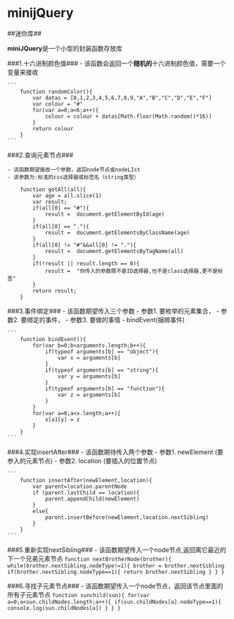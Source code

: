 # minijQuery #
##迷你库##

**miniJQuery**是一个小型的封装函数存放库

###1.十六进制颜色值###
    - 该函数会返回一个**随机的**十六进制颜色值，需要一个变量来接收

    ```
        function randomColor(){
        	var datas = [0,1,2,3,4,5,6,7,8,9,"A","B","C","D","E","F"]
        	var colour = "#"
        	for(var a=0;a<6;a++){
        		colour = colour + datas[Math.floor(Math.random()*16)]
        	}
        	return colour
        }
    ```

###2.查询元素节点###

    - 该函数期望接收一个参数，返回node节点或nodeLIst
    - 该参数为:标准的css选择器或标签名（string类型） 

```
    function getAll(all){
    	var age = all.slice(1)
    	var result;
    	if(all[0] == "#"){
    		result =  document.getElementById(age)
    	}
    	if(all[0] == "."){
    		result =  document.getElementsByClassName(age)
    	}
    	if(all[0] != "#"&&all[0] != "."){
    		result =  document.getElementsByTagName(all)
    	}
    	if(!result || result.length == 0){
    		result =  "你传入的参数既不是ID选择器,也不是class选择器,更不是标签"
    	}
    	return result;
    }
```

###3.事件绑定###
    -    该函数期望传入三个参数
    -    参数1.   要枚举的元素集合，
    -    参数2.   要绑定的事件，
    -    参数3.   要做的事情
    -    bindEvent(捆绑事件)

    ``` 
        function bindEvent(){
        	for(var b=0;b<arguments.length;b++){
        		if(typeof arguments[b] == "object"){
        			var x = arguments[b]
        		}
        		if(typeof arguments[b] == "string"){
        			var y = arguments[b]
        		}
        		if(typeof arguments[b] == "function"){
        			var z = arguments[b]
        		}
        	}
        	for(var a=0;a<x.length;a++){
        		x[a][y] = z	
        	}
        }
    ```

###4.实现insertAfter###
    - 该函数期待传入两个参数
    - 参数1. newElement (要参入的元素节点)
    - 参数2. location (要插入的位置节点)
    
    ```
        function insertAfter(newElement,location){
        	var parent=location.parentNode
        	if (parent.lastChild == location){
        		parent.appendChild(newElement)
        	}
        	else{
        		parent.insertBefore(newElement,location.nextSibling)
        	}
        }
    ```

###5.重新实现nextSibling###
    - 该函数期望传入一个node节点,返回离它最近的下一个兄弟元素节点
    ```
        function nextBrotherNode(brother){
        	while(brother.nextSibling.nodeType!=1){
        		brother = brother.nextSibling
        		if(brother.nextSibling.nodeType==1){
        			return brother.nextSibling
        		}
        	}
        }
    ```

###6.寻找子元素节点###
    - 该函数期望传入一个node节点，返回该节点里面的所有子元素节点
    ```
        function sunchild(sun){
        	for(var a=0;a<sun.childNodes.length;a++){
        		if(sun.childNodes[a].nodeType==1){
        			console.log(sun.childNodes[a])
        		}
        	}
        }
    ```

